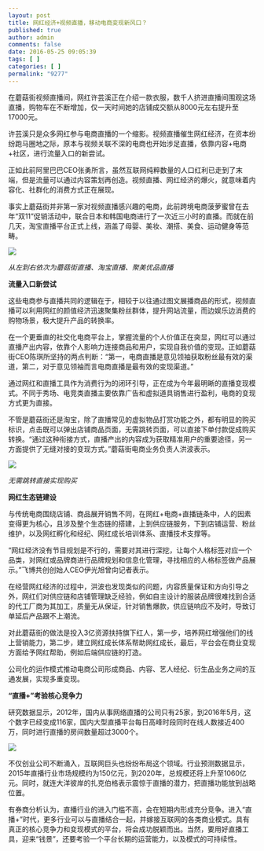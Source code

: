 ```yaml
---
layout: post
title: 网红经济+视频直播，移动电商变现新风口？
published: true
author: admin
comments: false
date: 2016-05-25 09:05:39
tags: [ ]
categories: [ ]
permalink: "9277"
---
```

在蘑菇街视频直播间，网红许芸溪正在介绍一款衣服，数千人挤进直播间围观这场直播，购物车在不断增加，仅一天时间她的店铺成交额从8000元左右提升至17000元。

许芸溪只是众多网红参与电商直播的一个缩影。视频直播催生网红经济，在资本纷纷跑马圈地之际，原本与视频关联不深的电商也开始涉足直播，依靠内容+电商+社区，进行流量入口的新尝试。

正如此前阿里巴巴CEO张勇所言，虽然互联网纯粹数量的人口红利已走到了末端，但是流量可以通过内容策划再创造。视频直播、网红经济的爆火，就意味着内容化、社群化的消费方式正在展现。

事实上蘑菇街并非第一家对视频直播感兴趣的电商，此前跨境电商菠萝蜜曾在去年“双11”促销活动中，联合日本和韩国电商进行了一次近三小时的直播。而就在前几天，淘宝直播平台正式上线，涵盖了母婴、美妆、潮搭、美食、运动健身等范畴。

![][1]

_从左到右依次为蘑菇街直播、淘宝直播、聚美优品直播_

**流量入口新尝试**

这些电商参与直播共同的逻辑在于，相较于以往通过图文展播商品的形式，视频直播可以利用网红的颜值经济迅速聚集粉丝群体，提升网站流量，而边娱乐边消费的购物场景，极大提升产品的转换率。

在一个更垂直的社交化电商平台上，掌握流量的个人价值正在突显，网红可以通过直播产出内容，依靠个人影响力连接商品和用户，实现自我价值的变现。正如蘑菇街CEO陈琪所坚持的两点判断：“第一，电商直播是意见领袖获取粉丝最有效的渠道，第二，对于意见领袖而言电商直播是最有效的变现渠道。”

通过网红和直播工具作为消费行为的闭环引导，正在成为今年最明晰的直播变现模式。不同于秀场、电竞类直播主要依靠广告和虚拟道具销售进行盈利，电商的变现方式更为直接。

不管是蘑菇街还是淘宝，除了直播常见的虚拟物品打赏功能之外，都有明显的购买标识，点击既可以弹出店铺商品页面，无需跳转页面，可以直接下单付款促成购买转换。“通过这种衔接方式，直播产出的内容成为获取精准用户的重要途径，另一方面提供了无缝对接的变现方式。”蘑菇街电商业务负责人洪波表示。

![][2]

_无需跳转直接实现购买_

**网红生态链建设**

与传统电商围绕店铺、商品展开销售不同，在网红+电商+直播链条中，人的因素变得更为核心，且涉及整个生态链的搭建，上到供应链服务，下到店铺运营、粉丝维护，以及网红孵化和经纪、网红成长培训体系、直播技术支撑等。

“网红经济没有节目规划是不行的，需要对其进行深挖，让每个人格标签对应一个品类，对网红或品牌商进行品牌规划和信息化管理，寻找相应的人格标签做产品展示。”飞博共创创始人CEO伊光旭曾向记者表示。

在经营网红经济的过程中，洪波也发现类似的问题，内容质量保证和方向引导之外，网红们对供应链和店铺管理缺乏经验，例如自主设计的服装品牌很难找到合适的代工厂商为其加工，质量无从保证，针对销售爆款，供应链响应不及时，导致订单延后产品跟不上潮流。

对此蘑菇街的做法是投入3亿资源扶持旗下红人，第一步，培养网红增强他们的线上营销能力，第二步，建立网红成长体系帮助网红成长，最后，平台会在商业变现方面给予网红帮助，例如后端供应链的打造。

公司化的运作模式推动电商公司形成商品、内容、艺人经纪、衍生品业务之间的互通发展，实现多重变现。

**“直播+”考验核心竞争力**

研究数据显示，2012年，国内从事网络直播的公司只有25家，到2016年5月，这个数字已经变成116家，国内大型直播平台每日高峰时段同时在线人数接近400万，同时进行直播的房间数量超过3000个。

![][3]

不仅创业公司不断涌入，互联网巨头也纷纷布局这个领域。行业预测数据显示，2015年直播行业市场规模约为150亿元，到2020年，总规模还将上升至1060亿元。同时，就连大洋彼岸的扎克伯格表示震惊于直播的潜力，把直播功能放到战略位置。

有券商分析认为，直播行业的进入门槛不高，会在短期内形成充分竞争。进入“直播+”时代，更多行业可以与直播结合一起，并嫁接互联网的各类商业模式。具有真正的核心竞争力和变现模式的平台，将会成功脱颖而出。当然，要用好直播工具，迎来“钱景”，还要考验一个平台长期的运营能力，以及模式的可持续性。

 [1]: http://yongz.com/yz/wp-content/uploads/2016/05/3c8562ec978ba2f2e1b38a234cadd5ac.jpg
 [2]: http://yongz.com/yz/wp-content/uploads/2016/05/02b631143afff728cf31cd8446eb3cda.jpg
 [3]: http://yongz.com/yz/wp-content/uploads/2016/05/9c26c5cc71a2aa9a9413b2c226d783d4.jpg